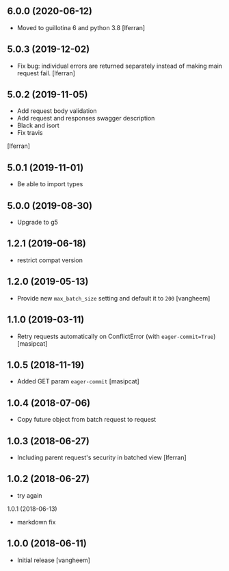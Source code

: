 6.0.0 (2020-06-12)
------------------

- Moved to guillotina 6 and python 3.8 [lferran]


5.0.3 (2019-12-02)
------------------

- Fix bug: individual errors are returned separately instead of making
  main request fail. [lferran]

5.0.2 (2019-11-05)
------------------

- Add request body validation
- Add request and responses swagger description
- Black and isort
- Fix travis

[lferran]

5.0.1 (2019-11-01)
------------------

- Be able to import types


5.0.0 (2019-08-30)
------------------

- Upgrade to g5


1.2.1 (2019-06-18)
------------------

- restrict compat version


1.2.0 (2019-05-13)
------------------

- Provide new `max_batch_size` setting and default it to `200`
  [vangheem]


1.1.0 (2019-03-11)
------------------

- Retry requests automatically on ConflictError (with `eager-commit=True`)
  [masipcat]


1.0.5 (2018-11-19)
------------------

- Added GET param `eager-commit` [masipcat]


1.0.4 (2018-07-06)
------------------

- Copy future object from batch request to request


1.0.3 (2018-06-27)
------------------

- Including parent request's security in batched view [lferran]


1.0.2 (2018-06-27)
------------------

- try again


1.0.1 (2018-06-13)

- markdown fix


## 1.0.0 (2018-06-11)

- Initial release
  [vangheem]
